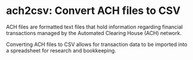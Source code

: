 # ach2csv: Convert ACH files to CSV

ACH files are formatted text files that hold information regarding
financial transactions managed by the Automated Clearing House (ACH)
network.

Converting ACH files to CSV allows for transaction data to be imported
into a spreadsheet for research and bookkeeping.
